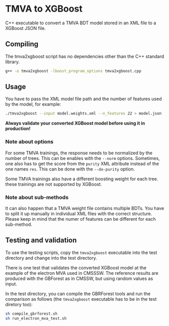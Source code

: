# TMVA to XGBoost

C++ executable to convert a TMVA BDT model stored in an XML file to a XGBoost JSON file.

## Compiling

The tmva2xgboost script has no dependencies other than the C++ standard library.

```bash
g++ -o tmva2xgboost -lboost_program_options tmva2xgboost.cpp
```

## Usage

You have to pass the XML model file path and the number of features used by the model, for example:

```bash
./tmva2xgboost --input model.weights.xml --n_features 22 > model.json
```

**Always validate your converted XGBoost model before using it in production!**

### Note about options

For some TMVA trainings, the response needs to be normalized by the number of trees. This can be enables with the `--norm` options.
Sometimes, one also has to get the score from the `purity` XML attribute instead of the one names `res`. This can be done with the `--do-purity` option.

Some TMVA trainings also have a different boosting weight for each tree. these trainings are not supported by XGBoost.

### Note about sub-methods

It can also happen that a TMVA weight file contains multiple BDTs. You have to split it up manually in individual XML files with the correct structure. Please keep in mind that the numer of features can be different for each sub-method.

## Testing and validation

To use the testing scripts, copy the `tmva2xgboost` executable into the test directory and change into the test directory.

There is one test that validates the converted XGBoost model at the example of the electron MVA used in CMSSSW. The reference results are produced with the GBForest as in CMSSW, but using random values as input.

In the test directory, you can compile the GBRForest tools and run the comparison as follows (the `tmva2xgboost` executable has to be in the test diretory too):

```bash
sh compile_gbrforest.sh
sh run_electron_mva_test.sh
```
